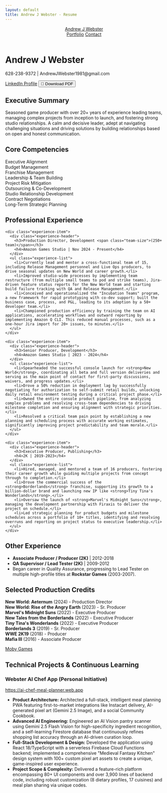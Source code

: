```yaml
---
layout: default
title: Andrew J Webster - Resume
---
```


<header class="site-header" role="banner">
  <div class="wrapper">
    <a class="site-title" rel="author" href="/Career/">Andrew J Webster</a>
    <nav class="site-nav">
      <div class="trigger">
        <a class="page-link" href="/Career/">Portfolio</a>
        <a class="page-link" href="#contact">Contact</a>
      </div>
    </nav>
  </div>
</header>

<div class="resume-container">
  <div class="resume-header">
    <h1>Andrew J Webster</h1>
    <div class="contact-info">
      <p>628-238-9372 | AndrewJWebster1981@gmail.com</p>
      <div class="contact-links">
        <a href="https://www.linkedin.com/in/andrew-webster-68577b13/" target="_blank">LinkedIn Profile</a>
        <button onclick="window.print()" class="btn-download-pdf">📄 Download PDF</button>
      </div>
    </div>
  </div>

  <section class="resume-section">
    <h2>Executive Summary</h2>
    <p>Seasoned game producer with over 20+ years of experience leading teams, managing complex projects from inception to launch, and fostering strong studio relationships. A calm and decisive leader, adept at navigating challenging situations and driving solutions by building relationships based on open and honest communication.</p>
  </section>

  <section class="resume-section">
    <h2>Core Competencies</h2>
    <div class="competencies-grid">
      <div class="competency-item">Executive Alignment</div>
      <div class="competency-item">Budget Management</div>
      <div class="competency-item">Franchise Management</div>
      <div class="competency-item">Leadership & Team Building</div>
      <div class="competency-item">Project Risk Mitigation</div>
      <div class="competency-item">Outsourcing & Co-Development</div>
      <div class="competency-item">Studio Relationship Development</div>
      <div class="competency-item">Contract Negotiations</div>
      <div class="competency-item">Long-Term Strategic Planning</div>
    </div>
  </section>

  <section class="resume-section">
    <h2>Professional Experience</h2>
    
    <div class="experience-item">
      <div class="experience-header">
        <h3>Production Director, Development <span class="team-size">(250+ team)</span></h3>
        <h4>Amazon Games Studio | Nov 2024 - Present</h4>
      </div>
      <ul class="experience-list">
        <li>Currently lead and mentor a cross-functional team of 15, including Release Management personnel and Live Ops producers, to drive seasonal updates on New World and career growth.</li>
        <li>Improved studio-wide processes by implementing team restructure (from multiple small teams to pod and strike teams), Jira-driven feature status reports for the New World team and starting build failure tracking with QA and Release Management.</li>
        <li>Conceived and operationalized the "Incubation Teams" program, a new framework for rapid prototyping with co-dev support; built the business case, process, and P&L, leading to its adoption by a 50+ developer team.</li>
        <li>Championed production efficiency by training the team on AI applications, accelerating workflows and outward reporting by implementing Amazon Q CLI. This reduced manual processes, such as a one-hour Jira import for 20+ issues, to minutes.</li>
      </ul>
    </div>

    <div class="experience-item">
      <div class="experience-header">
        <h3>Senior Producer, Development</h3>
        <h4>Amazon Games Studio | 2023 - 2024</h4>
      </div>
      <ul class="experience-list">
        <li>Spearheaded the successful console launch for <strong>New World</strong>, coordinating all beta and full version deliveries and serving as the main point of contact for first-party discussions, waivers, and progress updates.</li>
        <li>Drove a 50% reduction in deployment lag by successfully negotiating for authorization to self-submit retail builds, unlocking daily retail environment testing during a critical project phase.</li>
        <li>Owned the entire console product pipeline, from analyzing complex problems and resolving cross-team dependencies to driving milestone completion and ensuring alignment with strategic priorities.</li>
        <li>Resolved a critical team pain point by establishing a new planning and scheduling process with accurate working estimates, significantly improving project predictability and team morale.</li>
      </ul>
    </div>

    <div class="experience-item">
      <div class="experience-header">
        <h3>Executive Producer, Publishing</h3>
        <h4>2K | 2019-2023</h4>
      </div>
      <ul class="experience-list">
        <li>Hired, managed, and mentored a team of 16 producers, fostering their career growth while guiding multiple projects from concept through to completion.</li>
        <li>Drove the commercial success of the <strong>Borderlands</strong> franchise, supporting its growth to a billion-dollar brand and launching new IP like <strong>Tiny Tina's Wonderlands</strong>.</li>
        <li>Oversaw the launch of <strong>Marvel's Midnight Suns</strong>, managing the development partnership with Firaxis to deliver the project on schedule.</li>
        <li>Led strategic planning for product budgets and milestone schedules across a portfolio of 10+ titles, identifying and resolving overruns and reporting on project status to executive leadership.</li>
      </ul>
    </div>
  </section>

  <section class="resume-section">
    <h2>Other Experience</h2>
    <ul class="other-experience">
      <li><strong>Associate Producer / Producer (2K)</strong> | 2012-2018</li>
      <li><strong>QA Supervisor / Lead Tester (2K)</strong> | 2009-2012</li>
      <li>Began career in Quality Assurance, progressing to Lead Tester on multiple high-profile titles at <strong>Rockstar Games</strong> (2003-2007).</li>
    </ul>
  </section>

  <section class="resume-section">
    <h2>Selected Production Credits</h2>
    <div class="credits-grid">
      <div class="credit-item">
        <strong>New World: Aeternum</strong> (2024) - Production Director
      </div>
      <div class="credit-item">
        <strong>New World: Rise of the Angry Earth</strong> (2023) - Sr. Producer
      </div>
      <div class="credit-item">
        <strong>Marvel's Midnight Suns</strong> (2022) - Executive Producer
      </div>
      <div class="credit-item">
        <strong>New Tales from the Borderlands</strong> (2022) - Executive Producer
      </div>
      <div class="credit-item">
        <strong>Tiny Tina's Wonderlands</strong> (2022) - Executive Producer
      </div>
      <div class="credit-item">
        <strong>Borderlands 3</strong> (2019) - Sr. Producer
      </div>
      <div class="credit-item">
        <strong>WWE 2K19</strong> (2018) - Producer
      </div>
      <div class="credit-item">
        <strong>Mafia III</strong> (2016) - Associate Producer
      </div>
    </div>
    <p class="moby-games-link">
      <a href="https://www.mobygames.com/person/581444/andrew-webster/" target="_blank">Moby Games</a>
    </p>
  </section>

  <section class="resume-section">
    <h2>Technical Projects & Continuous Learning</h2>
    <div class="project-item">
      <h3>Webster AI Chef App (Personal Initiative)</h3>
      <p class="project-link">
        <a href="https://ai-chef-meal-planner.web.app" target="_blank">https://ai-chef-meal-planner.web.app</a>
      </p>
      <ul class="project-details">
        <li><strong>Product Architecture:</strong> Architected a full-stack, intelligent meal planning PWA featuring first-to-market integrations like Instacart delivery, AI-generated pixel art (Gemini 2.5 Image), and a social Community Cookbook.</li>
        <li><strong>Advanced AI Engineering:</strong> Engineered an AI Vision pantry scanner using Gemini 2.5 Flash Vision for high-specificity ingredient recognition, and a self-learning Firestore database that continuously refines shopping list accuracy through an AI-driven curation loop.</li>
        <li><strong>Full-Stack Development & Design:</strong> Developed the application using React 18/TypeScript with a serverless Firebase Cloud Functions backend; implemented a comprehensive "Medieval Fantasy Kitchen" design system with 100+ custom pixel art assets to create a unique, game-inspired user experience.</li>
        <li><strong>Project Scope & Complexity:</strong> Delivered a feature-rich platform encompassing 80+ UI components and over 3,900 lines of backend code, including robust customization (8 dietary profiles, 17 cuisines) and meal plan sharing via unique codes.</li>
      </ul>
    </div>
  </section>
</div>
